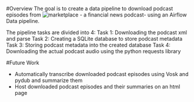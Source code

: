 #Overview
The goal is to create a data pipeline to download podcast episodes from ![marketplace](https://www.marketplace.org/) - a financial news podcast- using an Airflow Data pipeline. 

The pipeline tasks are divided into 4:
Task 1: Downloading the podcast xml and parse
Task 2: Creating a SQLite database to store podcast metadata
Task 3: Storing podcast metadata into the created database
Task 4: Downloading the actual podcast audio using the python requests library

#Future Work
* Automatically transcribe downloaded podcast episodes using Vosk and pydub and summarize them
* Host downloaded podcast episodes and their summaries on an html page
